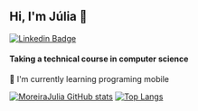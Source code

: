 ## Hi, I'm Júlia 👋

[![Linkedin Badge](https://img.shields.io/badge/-LinkedIn-blue?style=flat-square&logo=Linkedin&logoColor=white&link=https://www.linkedin.com/in/julia-aparecida/)](https://www.linkedin.com/in/julia-aparecida/) 

#### Taking a technical course in computer science
🌱 I'm currently learning programing mobile

[![MoreiraJulia GitHub stats](https://github-readme-stats.vercel.app/api?username=hellenmas)](https://github.com/MoreiraJulia/github-readme-stats)
[![Top Langs](https://github-readme-stats.vercel.app/api/top-langs/?username=MoreiraJulia&layout=compact)](https://github.com/MoreiraJulia/github-readme-stats)

<!--
**MoreiraJulia/MoreiraJulia** is a ✨ _special_ ✨ repository because its `README.md` (this file) appears on your GitHub profile.

Here are some ideas to get you started:

- 🔭 I’m currently working on ...
- 🌱 I’m currently learning ...
- 👯 I’m looking to collaborate on ...
- 🤔 I’m looking for help with ...
- 💬 Ask me about ...
- 📫 How to reach me: ...
- 😄 Pronouns: ...
- ⚡ Fun fact: ...
-->
